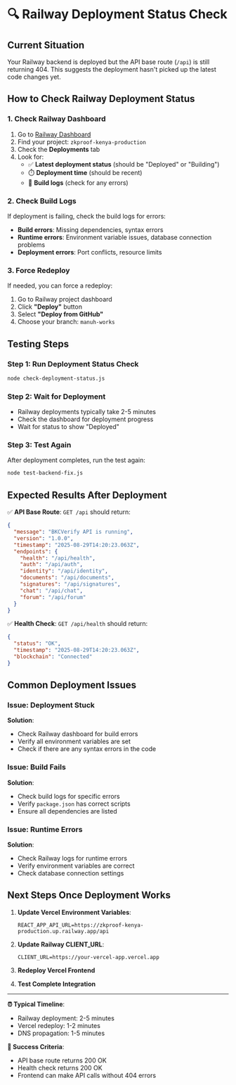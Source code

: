 # 🔍 Railway Deployment Status Check

## **Current Situation**
Your Railway backend is deployed but the API base route (`/api`) is still returning 404. This suggests the deployment hasn't picked up the latest code changes yet.

## **How to Check Railway Deployment Status**

### **1. Check Railway Dashboard**
1. Go to [Railway Dashboard](https://railway.app)
2. Find your project: `zkproof-kenya-production`
3. Check the **Deployments** tab
4. Look for:
   - ✅ **Latest deployment status** (should be "Deployed" or "Building")
   - ⏱️ **Deployment time** (should be recent)
   - 🔄 **Build logs** (check for any errors)

### **2. Check Build Logs**
If deployment is failing, check the build logs for errors:
- **Build errors**: Missing dependencies, syntax errors
- **Runtime errors**: Environment variable issues, database connection problems
- **Deployment errors**: Port conflicts, resource limits

### **3. Force Redeploy**
If needed, you can force a redeploy:
1. Go to Railway project dashboard
2. Click **"Deploy"** button
3. Select **"Deploy from GitHub"**
4. Choose your branch: `manuh-works`

## **Testing Steps**

### **Step 1: Run Deployment Status Check**
```bash
node check-deployment-status.js
```

### **Step 2: Wait for Deployment**
- Railway deployments typically take 2-5 minutes
- Check the dashboard for deployment progress
- Wait for status to show "Deployed"

### **Step 3: Test Again**
After deployment completes, run the test again:
```bash
node test-backend-fix.js
```

## **Expected Results After Deployment**

✅ **API Base Route**: `GET /api` should return:
```json
{
  "message": "BKCVerify API is running",
  "version": "1.0.0",
  "timestamp": "2025-08-29T14:20:23.063Z",
  "endpoints": {
    "health": "/api/health",
    "auth": "/api/auth",
    "identity": "/api/identity",
    "documents": "/api/documents",
    "signatures": "/api/signatures",
    "chat": "/api/chat",
    "forum": "/api/forum"
  }
}
```

✅ **Health Check**: `GET /api/health` should return:
```json
{
  "status": "OK",
  "timestamp": "2025-08-29T14:20:23.063Z",
  "blockchain": "Connected"
}
```

## **Common Deployment Issues**

### **Issue: Deployment Stuck**
**Solution**: 
- Check Railway dashboard for build errors
- Verify all environment variables are set
- Check if there are any syntax errors in the code

### **Issue: Build Fails**
**Solution**:
- Check build logs for specific errors
- Verify `package.json` has correct scripts
- Ensure all dependencies are listed

### **Issue: Runtime Errors**
**Solution**:
- Check Railway logs for runtime errors
- Verify environment variables are correct
- Check database connection settings

## **Next Steps Once Deployment Works**

1. **Update Vercel Environment Variables**:
   ```env
   REACT_APP_API_URL=https://zkproof-kenya-production.up.railway.app/api
   ```

2. **Update Railway CLIENT_URL**:
   ```env
   CLIENT_URL=https://your-vercel-app.vercel.app
   ```

3. **Redeploy Vercel Frontend**

4. **Test Complete Integration**

---

**⏰ Typical Timeline**:
- Railway deployment: 2-5 minutes
- Vercel redeploy: 1-2 minutes
- DNS propagation: 1-5 minutes

**🎯 Success Criteria**:
- API base route returns 200 OK
- Health check returns 200 OK
- Frontend can make API calls without 404 errors
